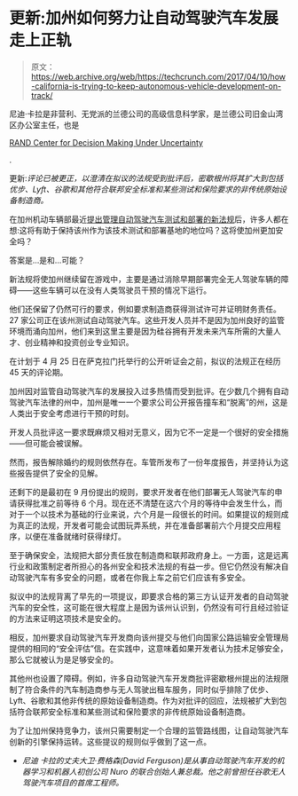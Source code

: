 # 更新:加州如何努力让自动驾驶汽车发展走上正轨 

> 原文：<https://web.archive.org/web/https://techcrunch.com/2017/04/10/how-california-is-trying-to-keep-autonomous-vehicle-development-on-track/>

尼迪·卡拉是非营利、无党派的兰德公司的高级信息科学家，是兰德公司旧金山湾区办公室主任，也是

[RAND Center for Decision Making Under Uncertainty](https://web.archive.org/web/20221209115141/http://www.rand.org/capabilities/methods-centers/decision-making-under-uncertainty.html)

. 

更新:*评论已被更正，以澄清在拟议的法规受到批评后，密歇根州将其扩大到包括优步、Lyft、谷歌和其他符合联邦安全标准和某些测试和保险要求的非传统原始设备制造商。*

在加州机动车辆部最近[提出管理自动驾驶汽车测试和部署的新法规](https://web.archive.org/web/20221209115141/https://www.dmv.ca.gov/portal/dmv/detail/pubs/newsrel/2017/2017_18)后，许多人都在想:这将有助于保持该州作为该技术测试和部署基地的地位吗？这将使加州更加安全吗？

答案是…是和…可能？

新法规将使加州继续留在游戏中，主要是通过消除早期部署完全无人驾驶车辆的障碍——这些车辆可以在没有人类驾驶员干预的情况下运行。

他们还保留了仍然可行的要求，例如要求制造商获得测试许可并证明财务责任。27 家公司正在该州测试自动驾驶汽车。这些开发人员并不是因为加州良好的监管环境而涌向加州，他们来到这里主要是因为硅谷拥有开发未来汽车所需的大量人才、创业精神和投资创业专业知识。

在计划于 4 月 25 日在萨克拉门托举行的公开听证会之前，拟议的法规正在经历 45 天的评论期。

加州因对监管自动驾驶汽车的发展投入过多热情而受到批评。在少数几个拥有自动驾驶汽车法律的州中，加州是唯一一个要求公司公开报告撞车和“脱离”的州，这是人类出于安全考虑进行干预的时刻。

开发人员批评这一要求既麻烦又相对无意义，因为它不一定是一个很好的安全措施——但可能会被误解。

然而，报告解除婚约的规则依然存在。车管所发布了一份年度报告，并坚持认为这些报告提供了安全的见解。

还剩下的是最初在 9 月份提出的规则，要求开发者在他们部署无人驾驶汽车的申请获得批准之前等待 6 个月。现在还不清楚在这六个月的等待中会发生什么，而对于一个以技术为基础的行业来说，六个月是一段很长的时间。如果提议的规则成为真正的法规，开发者可能会试图玩弄系统，并在准备部署前六个月提交应用程序，以便在准备就绪时获得绿灯。

至于确保安全，法规把大部分责任放在制造商和联邦政府身上。一方面，这是远离行业和政策制定者所担心的各州安全和技术法规的有益一步。但它仍然没有解决自动驾驶汽车有多安全的问题，或者在你我上车之前它们应该有多安全。

拟议中的法规背离了早先的一项提议，即要求合格的第三方认证开发者的自动驾驶汽车的安全性，这可能在很大程度上是因为该州认识到，仍然没有可行且经过验证的方法来证明这项技术是安全的。

相反，加州要求自动驾驶汽车开发商向该州提交与他们向国家公路运输安全管理局提供的相同的“安全评估”信。在实践中，这意味着如果开发者认为技术足够安全，那么它就被认为是足够安全的。

其他州也设置了障碍。例如，许多自动驾驶汽车开发商批评密歇根州提出的法规限制了符合条件的汽车制造商参与无人驾驶出租车服务，同时似乎排除了优步、Lyft、谷歌和其他非传统的原始设备制造商。作为对批评的回应，法规被扩大到包括符合联邦安全标准和某些测试和保险要求的非传统原始设备制造商。

为了让加州保持竞争力，该州只需要制定一个合理的监管路线图，让自动驾驶汽车创新的引擎保持运转。这些提议的规则似乎做到了这一点。

* *尼迪* *卡拉的丈夫大卫·费格森(David Ferguson)是从事自动驾驶汽车开发的机器学习和机器人初创公司 Nuro 的联合创始人兼总裁。他之前曾担任谷歌无人驾驶汽车项目的首席工程师。*